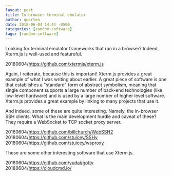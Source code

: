 ```yaml
---
layout: post
title: In-browser terminal emulator
author: quorten
date: 2018-06-04 14:44 -0500
categories: [random-software]
tags: [random-software]
---
```


Looking for terminal emulator frameworks that run in a browser?
Indeed, Xterm.js is well-used and featureful.

20180604/https://github.com/xtermjs/xterm.js

Again, I reiterate, because this is important!  Xterm.js provides a
great example of what I was writing about earlier.  A great piece of
software is one that establishes a "standard" form of abstract
symbolism, meaning that single component supports a large number of
back-end technologies (like low-level hardware) and is used by a large
number of higher level software.  Xterm.js provides a great example by
linking to many projects that use it.

And indeed, some of these are quite interesting.  Namely, the
in-browser SSH clients.  What is the main development hurdle and
caveat of these?  They require a WebSocket to TCP socket proxy server.

20180604/https://github.com/billchurch/WebSSH2  
20180604/https://github.com/stuicey/SSHy  
20180604/https://github.com/stuicey/wsproxy

These are some other interesting software that use Xterm.js.

20180604/https://github.com/yudai/gotty  
20180604/https://cloudcmd.io/
